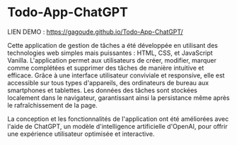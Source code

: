# Todo-App-ChatGPT

LIEN DEMO : https://gagoude.github.io/Todo-App-ChatGPT/

Cette application de gestion de tâches a été développée en utilisant des technologies web simples mais puissantes : HTML, CSS, et JavaScript Vanilla.
L'application permet aux utilisateurs de créer, modifier, marquer comme complétées et supprimer des tâches de manière intuitive et efficace. Grâce à une interface utilisateur conviviale et responsive, elle est accessible sur tous types d'appareils, des ordinateurs de bureau aux smartphones et tablettes. Les données des tâches sont stockées localement dans le navigateur, garantissant ainsi la persistance même après le rafraîchissement de la page.

La conception et les fonctionnalités de l'application ont été améliorées avec l'aide de ChatGPT, un modèle d'intelligence artificielle d'OpenAI, pour offrir une expérience utilisateur optimisée et interactive.
